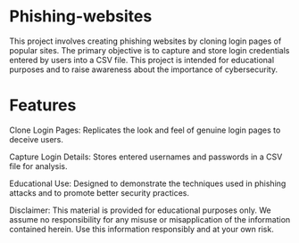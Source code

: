# Phishing-websites
This project involves creating phishing websites by cloning login pages of popular sites.
The primary objective is to capture and store login credentials entered by users into a CSV file. This project is intended for educational purposes and to raise awareness about the importance of cybersecurity.
# Features
Clone Login Pages: Replicates the look and feel of genuine login pages to deceive users.

Capture Login Details: Stores entered usernames and passwords in a CSV file for analysis.

Educational Use: Designed to demonstrate the techniques used in phishing attacks and to promote better security practices.

Disclaimer: This material is provided for educational purposes only. We assume no responsibility for any misuse or misapplication of the information contained herein. Use this information responsibly and at your own risk.
